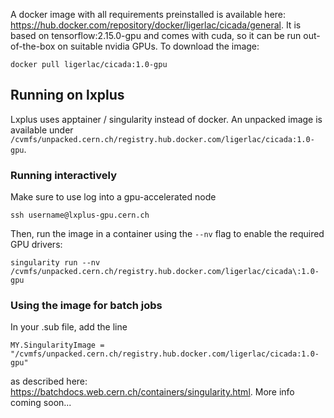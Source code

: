 A docker image with all requirements preinstalled is available here: https://hub.docker.com/repository/docker/ligerlac/cicada/general. It is based on tensorflow:2.15.0-gpu and comes with cuda, so it can be run out-of-the-box on suitable nvidia GPUs. To download the image:
```
docker pull ligerlac/cicada:1.0-gpu
```

## Running on lxplus
Lxplus uses apptainer / singularity instead of docker. An unpacked image is available under `/cvmfs/unpacked.cern.ch/registry.hub.docker.com/ligerlac/cicada:1.0-gpu`.

### Running interactively
Make sure to use log into a gpu-accelerated node
```
ssh username@lxplus-gpu.cern.ch
```
Then, run the image in a container using the `--nv` flag to enable the required GPU drivers:
```
singularity run --nv /cvmfs/unpacked.cern.ch/registry.hub.docker.com/ligerlac/cicada\:1.0-gpu
```

### Using the image for batch jobs
In your .sub file, add the line
```
MY.SingularityImage = "/cvmfs/unpacked.cern.ch/registry.hub.docker.com/ligerlac/cicada:1.0-gpu"
```
as described here: https://batchdocs.web.cern.ch/containers/singularity.html. 
More info coming soon...